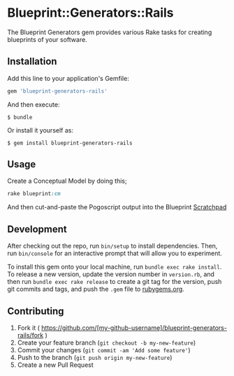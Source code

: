 # Blueprint::Generators::Rails

The Blueprint Generators gem provides various Rake tasks for creating blueprints of your software.

## Installation

Add this line to your application's Gemfile:

```ruby
gem 'blueprint-generators-rails'
```

And then execute:

    $ bundle

Or install it yourself as:

    $ gem install blueprint-generators-rails

## Usage

Create a Conceptual Model by doing this;

```ruby
rake blueprint:cm
```

And then cut-and-paste the Pogoscript output into the Blueprint [Scratchpad](http://blooming-waters-9183.herokuapp.com/scratchpad)

## Development

After checking out the repo, run `bin/setup` to install dependencies. Then, run `bin/console` for an interactive prompt that will allow you to experiment.

To install this gem onto your local machine, run `bundle exec rake install`. To release a new version, update the version number in `version.rb`, and then run `bundle exec rake release` to create a git tag for the version, push git commits and tags, and push the `.gem` file to [rubygems.org](https://rubygems.org).

## Contributing

1. Fork it ( https://github.com/[my-github-username]/blueprint-generators-rails/fork )
2. Create your feature branch (`git checkout -b my-new-feature`)
3. Commit your changes (`git commit -am 'Add some feature'`)
4. Push to the branch (`git push origin my-new-feature`)
5. Create a new Pull Request
